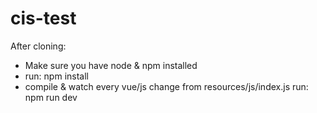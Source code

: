 # cis-test

After cloning:
- Make sure you have node & npm installed
- run: npm install
- compile & watch every vue/js change from resources/js/index.js run: npm run dev
